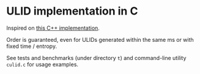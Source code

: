 # ULID implementation in C

Inspired on [this C++ implementation](https://github.com/suyash/ulid).

Order is guaranteed, even for ULIDs generated within the same ms
or with fixed time / entropy.

See tests and benchmarks (under directory `t`)
and command-line utility `culid.c`
for usage examples.
